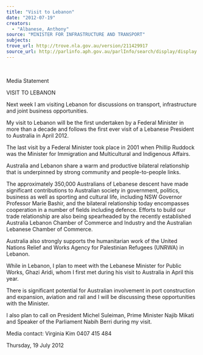 ```yaml
---
title: "Visit to Lebanon"
date: "2012-07-19"
creators:
  - "Albanese, Anthony"
source: "MINISTER FOR INFRASTRUCTURE AND TRANSPORT"
subjects:
trove_url: http://trove.nla.gov.au/version/211429917
source_url: http://parlinfo.aph.gov.au/parlInfo/search/display/display.w3p;query=Id%3A%22media/pressrel/1790526%22
---
```


  

 

 

 Media Statement 

 

 VISIT TO LEBANON 

 

 Next week I am visiting Lebanon for discussions on transport, infrastructure and  joint business opportunities.   

 My visit to Lebanon will be the first undertaken by a Federal Minister in more than  a decade and follows the first ever visit of a Lebanese President to Australia in  April 2012.    

 The last visit by a Federal Minister took place in 2001 when Phillip Ruddock was  the Minister for Immigration and Multicultural and Indigenous Affairs.    

 Australia and Lebanon share a warm and productive bilateral relationship that is  underpinned by strong community and people-to-people links.    

 The approximately 350,000 Australians of Lebanese descent have made  significant contributions to Australian society in government, politics, business as  well as sporting and cultural life, including NSW Governor Professor Marie  Bashir, and the bilateral relationship today encompasses cooperation in a  number of fields including defence.  Efforts to build our trade relationship are also  being spearheaded by the recently established Australia Lebanon Chamber of  Commerce and Industry and the Australian Lebanese Chamber of Commerce.   

 Australia also strongly supports the humanitarian work of the United Nations  Relief and Works Agency for Palestinian Refugees (UNRWA) in Lebanon.    

 While in Lebanon, I plan to meet with the Lebanese Minister for Public Works,  Ghazi Aridi, whom I first met during his visit to Australia in April this year.    

 There is significant potential for Australian involvement in port construction and  expansion, aviation and rail and I will be discussing these opportunities with the  Minister.     

 I also plan to call on President Michel Suleiman, Prime Minister Najib Mikati and  Speaker of the Parliament Nabih Berri during my visit.    

 

 Media contact:                    Virginia Kim             0407 415 484 

 

 Thursday, 19 July 2012   

 

    

 


